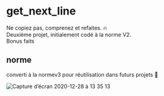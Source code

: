 # get_next_line

Ne copiez pas, comprenez et refaites. 🔥 \
Deuxième projet, initialement codé à la norme V2.\
Bonus faits

## norme

converti à la normev3 pour réutilisation dans futurs projets 🐸

![Capture d’écran 2020-12-28 à 13 35 13](https://user-images.githubusercontent.com/74666017/103214718-859f1880-4911-11eb-953e-1cb0cd5a17d5.png)
